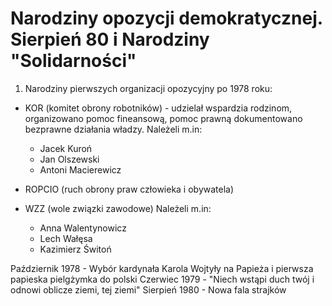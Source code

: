 # Narodziny opozycji demokratycznej. Sierpień 80 i Narodziny "Solidarności"

1. Narodziny pierwszych organizacji opozycyjny po 1978 roku:
- KOR (komitet obrony robotników) - udzielał wspardzia rodzinom, organizowano pomoc fineansową, pomoc prawną dokumentowano bezprawne działania władzy.
 Należeli m.in:
    - Jacek Kuroń
    - Jan Olszewski
    - Antoni Macierewicz

- ROPCIO (ruch obrony praw człowieka i obywatela)
- WZZ (wole związki zawodowe)
  Należeli m.in:
    - Anna Walentynowicz
    - Lech Wałęsa
    - Kazimierz Świtoń

Październik 1978 - Wybór kardynała Karola Wojtyły na Papieża i pierwsza papieska pielgżymka do polski
Czerwiec    1979 - "Niech wstąpi duch twój i odnowi oblicze ziemi, tej ziemi"
Sierpień    1980 - Nowa fala strajków
